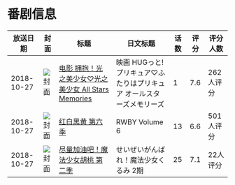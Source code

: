 # 番剧信息

|放送日期|封面|标题|日文标题|话数|评分|评分人数|
|---|---|---|---|---|---|---|
|2018-10-27|![封面](https://lain.bgm.tv/pic/cover/c/bb/74/240583_T5pNJ.jpg)|[电影 拥抱！光之美少女♡光之美少女 All Stars Memories](https://bangumi.tv/subject/240583)|映画 HUGっと!プリキュア♡ふたりはプリキュア オールスターズメモリーズ|1|7.6|262人评分|
|2018-10-27|![封面](https://lain.bgm.tv/pic/cover/c/38/6d/256155_Bp3Y1.jpg)|[红白黑黄 第六季](https://bangumi.tv/subject/256155)|RWBY Volume 6|13|6.6|501人评分|
|2018-10-27|![封面](https://lain.bgm.tv/pic/cover/c/b1/bc/256948_W96G1.jpg)|[尽量加油吧！魔法少女胡桃 第二季](https://bangumi.tv/subject/256948)|せいぜいがんばれ！魔法少女くるみ 2期|25|7.1|22人评分|
